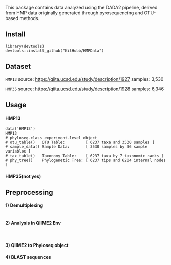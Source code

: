 This package contains data analyzed using the DADA2 pipeline, derived from HMP data originally generated through pyrosequencing and OTU-based methods.

## Install
```
library(devtools)
devtools::install_github("KitHubb/HMPData")
```


## Dataset
`HMP13`
source: https://qiita.ucsd.edu/study/description/1927
samples: 3,530

`HMP35`
source: https://qiita.ucsd.edu/study/description/1928
samples: 6,346


## Usage 
#### HMP13
```
data('HMP13')
HMP13
# phyloseq-class experiment-level object
# otu_table()   OTU Table:         [ 6237 taxa and 3530 samples ]
# sample_data() Sample Data:       [ 3530 samples by 36 sample variables ]
# tax_table()   Taxonomy Table:    [ 6237 taxa by 7 taxonomic ranks ]
# phy_tree()    Phylogenetic Tree: [ 6237 tips and 6204 internal nodes ]
```


#### HMP35(not yes)


## Preprocessing
#### 1) Demultiplexing
```

```
#### 2) Analysis in QIIME2 Env

```


```
#### 3) QIIME2 to Phyloseq object

#### 4) BLAST sequences

